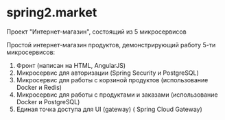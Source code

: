 # spring2.market
Проект "Интернет-магазин", состоящий из 5 микросервисов


Простой интернет-магазин продуктов, демонстрирующий работу 5-ти микросервисов:
1) Фронт (написан на HTML, AngularJS)
2) Микросервис для авторизации (Spring Security и PostgreSQL)
3) Микросервис для работы с корзиной продуктов (использование Docker и Redis)
4) Микросервис для работы с продуктами и заказами (использование Docker и PostgreSQL)
5) Единая точка доступа для UI (gateway) ( Spring Cloud Gateway)

